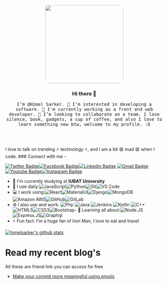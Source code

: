 
<p align="center">
<img style="border-radius: 10px" src="Himel.jpeg" width="250px">

<h3 align="center">
Hi there 👋
</h3>

<samp>
    <p align="center"> I’m @Himel Sarker. 👀 I’m interested in developing a software.  🌱 I'm currently working as a front end web developer. 💞️ I’m looking to collaborate on a team. I love silence, book, gadgets, a cup of coffee, and also I love to learn something new btw, welcome to my profile. :D</p>
</samp>
</p>

<!---
Himel-Sarker1/Himel-Sarker1 is a ✨ special ✨ repository because its `README.md` (this file) appears on your GitHub profile.
You can click the Preview link to take a look at your changes.
--->

<br/>
<br/>


I love to talk on trending ⚡ technology ⚡, and I am a bit 😄 mad 😄 when I code. ### Connect with me -

[![Twitter Badge](https://img.shields.io/badge/-himelsarker-blue?style=plastic&logo=Twitter&logoColor=white&link=https://twitter.com/himel_sarker1/)](https://twitter.com/himel_sarker1/)[![Facebook Badge](https://img.shields.io/badge/-himelsarker-blue?style=plastic&logo=Facebook&logoColor=white&link=https://www.Himelsarker01.com/in/Himelsarker01/)](https://www.facebook.com/in/Himelsarker01/)[![Linkedin Badge](https://img.shields.io/badge/-himelsarker-blue?style=plastic&logo=Linkedin&logoColor=white&link=https://www.linkedin.com/in/himel-sarker-7738b9180/)](https://www.linkedin.com/in/himel-sarker-7738b9180/)
[![Gmail Badge](https://img.shields.io/badge/-himelsarker85@gmail.com-c14438?style=plastic&logo=Gmail&logoColor=white&link=mailto:himelsarker85@gmail.com)](mailto:himelsarker85@gmail.com)[![Youtube Badge](https://img.shields.io/badge/-LearnFacts%20HS-darkred?style=plastic&logo=youtube&logoColor=white&link=https://www.youtube.com/channel/UCvgO4R1FmaH8UFoaJ8uS_yA)](https://www.youtube.com/channel/UCvgO4R1FmaH8UFoaJ8uS_yA)[![Instagram Badge](https://img.shields.io/badge/-himelsarker-purple?style=plastic&logo=instagram&logoColor=white&link=https://instagram.com/himel_sarker1/)](https://instagram.com/himel_sarker1)

- 🏢 I'm currently studying at **IUBAT University**
- 🚀 I use daily:![JavaScript](https://img.shields.io/badge/-JavaScript-black?style=plastic&logo=javascript)![Python](https://img.shields.io/badge/-Python-8fcfd1?style=plastic&logo=Python)![Git](https://img.shields.io/badge/-Git-black?style=plastic&logo=git)![VS Code](https://img.shields.io/badge/-VS%20Code-007ACC?style=plastic&logo=visual-studio-code)
- 💻 I work using:![React](https://img.shields.io/badge/-React-3b2e5a?style=plastic&logo=react)![MaterialUI](https://img.shields.io/badge/-MatrialUI-0081CB?style=plastic&logo=material-UI)![Django](https://img.shields.io/badge/-Django-092E20?style=plastic&logo=Django)![MongoDB](https://img.shields.io/badge/-MongoDB-black?style=plastic&logo=mongodb)![Amazon AWS](https://img.shields.io/badge/Amazon%20AWS-232F3E?style=plastic&logo=amazon-aws)![GitHub](https://img.shields.io/badge/-GitHub-181717?style=plastic&logo=github)![GitLab](https://img.shields.io/badge/-GitLab-FCA121?style=plastic&logo=gitlab)
- ⚙️ I also use and work: ![Php](https://img.shields.io/badge/-php-394989?style=plastic&logo=php) ![Java](https://img.shields.io/badge/-java-3f4441?style=plastic&logo=java) ![Jenkins](https://img.shields.io/badge/-Jenkins-black?style=plastic&logo=Jenkins) ![Kotlin](https://img.shields.io/badge/-kotlin-006a71?style=plastic&logo=kotlin) ![C++](https://img.shields.io/badge/-C++-00599C?style=plastic&logo=c)![HTML5](https://img.shields.io/badge/-HTML5-E34F26?style=plastic&logo=html5&logoColor=white)![CSS3](https://img.shields.io/badge/-CSS3-1572B6?style=plastic&logo=css3)![Bootstrap](https://img.shields.io/badge/-Bootstrap-563D7C?style=plastic&logo=bootstrap)- 🌱 Learning all about:![Node.JS](https://img.shields.io/badge/-Node.JS-black?style=plastic&logo=Node.js) ![Express.JS](https://img.shields.io/badge/-Express.JS-c7b198?style=plastic&logo=Express.JS)![Graphql](https://img.shields.io/badge/-Graphql-E10098?style=plastic&logo=Graphql)
- ⚡️ Fun fact: I'm a huge fan of Iron Man, I love to eat and travel


[![himelsarker's github stats](https://github-readme-stats.vercel.app/api?username=Himel-Sarker1&theme=dark&show_icons=true)](https://github.com/Himel-Sarker1)
# Read my recent blog's
All these are friend link you can access for free

- [Make your commit more meaningful using emojis](https://)

